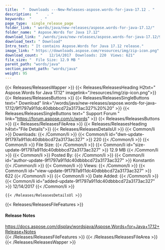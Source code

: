 ```yaml
---
title:  "  Downloads ---New-Releases-aspose.words-for-java-17.12 . " 
description:  "    . " 
keywords:  "    . " 
page_type:  single_release_page
folder_link: " words/java/new-releases/aspose.words-for-java-17.12/"
folder_name: " Aspose.Words for Java 17.12"
download_link: " /words/java/new-releases/aspose.words-for-java-17.12/9f1797a911dc40dbbbcd72a3173ac327"
download_text: " Download"
Intro_text: " It contains Aspose.Words for Java 17.12 release."
image_link: " https://downloads.aspose.com/resources/img/zip-icon.png"
download_count: "   12/14/2017  Downloads: 220  Views: 621"
file_size: "  File Size: 12.9 MB "
parent_path: "words/java"
section_parent_path: "words/java"
weight: 95 
---
```


{{< Releases/ReleasesWapper >}}
  {{< Releases/ReleasesHeading H2txt=" Aspose.Words for Java 17.12" imagelink="/resources/img/zip-icon.png">}}
  {{< Releases/ReleasesButtons >}}
    {{< Releases/ReleasesSingleButtons text=" Download" link="/words/java/new-releases/aspose.words-for-java-17.12/9f1797a911dc40dbbbcd72a3173ac327%20%20" >}}
    {{< Releases/ReleasesSingleButtons text=" Support Forum " link="https://forum.aspose.com/c/words" >}}
  {{< Releases/ReleasesButtons >}}
  {{< Releases/ReleasesFileArea >}}
    {{< Releases/ReleasesHeading h4txt="File Details">}}
    {{< Releases/ReleasesDetailsUl >}}
            {{< Common/li  >}} Downloads: {{< /Common/li >}} 
      {{< Common/li id="dwn-update-9f1797a911dc40dbbbcd72a3173ac327" >}} 220 {{< /Common/li >}} 
      {{< Common/li  >}} File Size: {{< /Common/li >}} 
      {{< Common/li id="size-update-9f1797a911dc40dbbbcd72a3173ac327" >}} 12.9 MB {{< /Common/li >}} 
      {{< Common/li  >}} Posted By: {{< /Common/li >}} 
      {{< Common/li id="author-update-9f1797a911dc40dbbbcd72a3173ac327" >}} Konstantin {{< /Common/li >}} 
      {{< Common/li  >}} Views: {{< /Common/li >}} 
      {{< Common/li id="view-update-9f1797a911dc40dbbbcd72a3173ac327" >}} 622 {{< /Common/li >}} 
      {{< Common/li  >}} Date Added: {{< /Common/li >}} 
      {{< Common/li id="added-update-9f1797a911dc40dbbbcd72a3173ac327" >}} 12/14/2017 {{< /Common/li >}} 

    {{< /Releases/ReleasesDetailsUl >}}

  {{< Releases/ReleasesFileFeatures >}}
      <h4>Release Notes</h4><div><a href="https://docs.aspose.com/display/wordsjava/Aspose.Words+for+Java+17.12+Release+Notes">https://docs.aspose.com/display/wordsjava/Aspose.Words+for+Java+17.12+Release+Notes</a></div>
  {{< /Releases/ReleasesFileFeatures >}}
 {{< /Releases/ReleasesFileArea >}}
{{< /Releases/ReleasesWapper >}}


